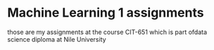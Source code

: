 # Machine Learning 1 assignments 
those are my assignments at the course CIT-651  which is part ofdata science diploma  at Nile University 

